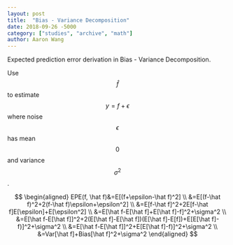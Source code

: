 ```yaml
---
layout: post
title:  "Bias - Variance Decomposition"
date: 2018-09-26 -5000
category: ["studies", "archive", "math"]
author: Aaron Wang
---
```


Expected prediction error derivation in Bias - Variance Decomposition.

Use $$\hat f$$ to estimate $$y=f+\epsilon$$ where noise $$\epsilon$$ has mean $$0$$ and variance $$\sigma^2$$.

$$
\begin{aligned} 
EPE(f, \hat f)&=E[(f+\epsilon-\hat f)^2] \\ 
&=E[(f-\hat f)^2+2(f-\hat f)\epsilon+\epsilon^2] \\ 
&=E[f-\hat f]^2+2E[f-\hat f]E[\epsilon]+E[\epsilon^2] \\ 
&=E[\hat f-E[\hat f]+E[\hat f]-f]^2+\sigma^2 \\ 
&=E[\hat f-E[\hat f]]^2+2(E[\hat f]-E[\hat f])(E[\hat f]-E[f])+E[E[\hat f]-f)]^2+\sigma^2 \\ 
&=E[\hat f-E[\hat f]]^2+E[E[\hat f]-f)]^2+\sigma^2 \\ 
&=Var[\hat f]+Bias[\hat f]^2+\sigma^2 
\end{aligned} 
$$
